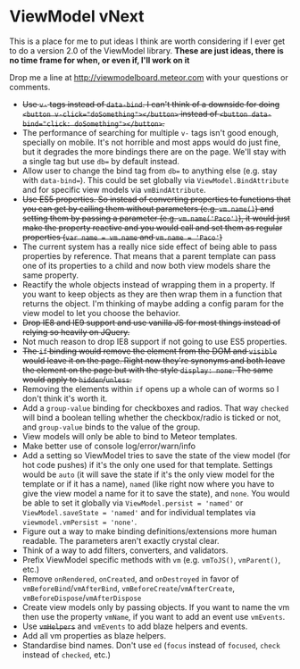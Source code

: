 # ViewModel vNext
This is a place for me to put ideas I think are worth considering if I ever get to do a version 2.0 of the ViewModel library. **These are just ideas, there is no time frame for when, or even if, I'll work on it**

Drop me a line at http://viewmodelboard.meteor.com with your questions or comments.

- ~~Use `v-` tags instead of `data-bind`. I can't think of a downside for doing `<button v-click="doSomething"></button>` instead of `<button data-bind="click: doSomething"></button>`.~~
- The performance of searching for multiple `v-` tags isn't good enough, specially on mobile. It's not horrible and most apps would do just fine, but it degrades the more bindings there are on the page. We'll stay with a single tag but use `db=` by default instead.
- Allow user to change the bind tag from `db=` to anything else (e.g. stay with `data-bind=`). This could be set globally via `ViewModel.BindAttribute` and for specific view models via `vmBindAttribute`.
- ~~Use ES5 properties. So instead of converting properties to functions that you can get by calling them without parameters (e.g. `vm.name()`) and setting them by passing a parameter (e.g. `vm.name('Paco')`), it would just make the property reactive and you would call and set them as regular properties (`var name = vm.name` and `vm.name = 'Paco'`)~~
- The current system has a really nice side effect of being able to pass properties by reference. That means that a parent template can pass one of its properties to a child and now both view models share the same property.
- Reactify the whole objects instead of wrapping them in a property. If you want to keep objects as they are then wrap them in a function that returns the object. I'm thinking of maybe adding a config param for the view model to let you choose the behavior.
- ~~Drop IE8 and IE9 support and use vanilla JS for most things instead of relying so heavily on JQuery.~~
- Not much reason to drop IE8 support if not going to use ES5 properties.
- ~~The `if` binding would remove the element from the DOM and `visible` would leave it on the page. Right now they're synonyms and both leave the element on the page but with the style `display: none`. The same would apply to `hidden`/`unless`.~~
- Removing the elements within `if` opens up a whole can of worms so I don't think it's worth it.
- Add a `group-value` binding for checkboxes and radios. That way `checked` will bind a boolean telling whether the checkbox/radio is ticked or not, and `group-value` binds to the value of the group.
- View models will only be able to bind to Meteor templates.
- Make better use of console log/error/warn/info
- Add a setting so ViewModel tries to save the state of the view model (for hot code pushes) if it's the only one used for that template. Settings would be `auto` (it will save the state if it's the only view model for the template or if it has a name), `named` (like right now where you have to give the view model a name for it to save the state), and `none`. You would be able to set it globally via `ViewModel.persist = 'named'` or `ViewModel.saveState = 'named'` and for individual templates via `viewmodel.vmPersist = 'none'`.
- Figure out a way to make binding definitions/extensions more human readable. The parameters aren't exactly crystal clear.
- Think of a way to add filters, converters, and validators.
- Prefix ViewModel specific methods with `vm` (e.g. `vmToJS()`, `vmParent()`, etc.)
- Remove `onRendered`, `onCreated`, and `onDestroyed` in favor of `vmBeforeBind`/`vmAfterBind`, `vmBeforeCreate`/`vmAfterCreate`, `vmBeforeDispose`/`vmAfterDispose`
- Create view models only by passing objects. If you want to name the vm then use the property `vmName`, if you want to add an event use `vmEvents`.
- Use ~~`vmHelpers`~~ and `vmEvents` to add blaze helpers and events.
- Add all vm properties as blaze helpers.
- Standardise bind names. Don't use `ed` (`focus` instead of `focused`, `check` instead of `checked`, etc.)
